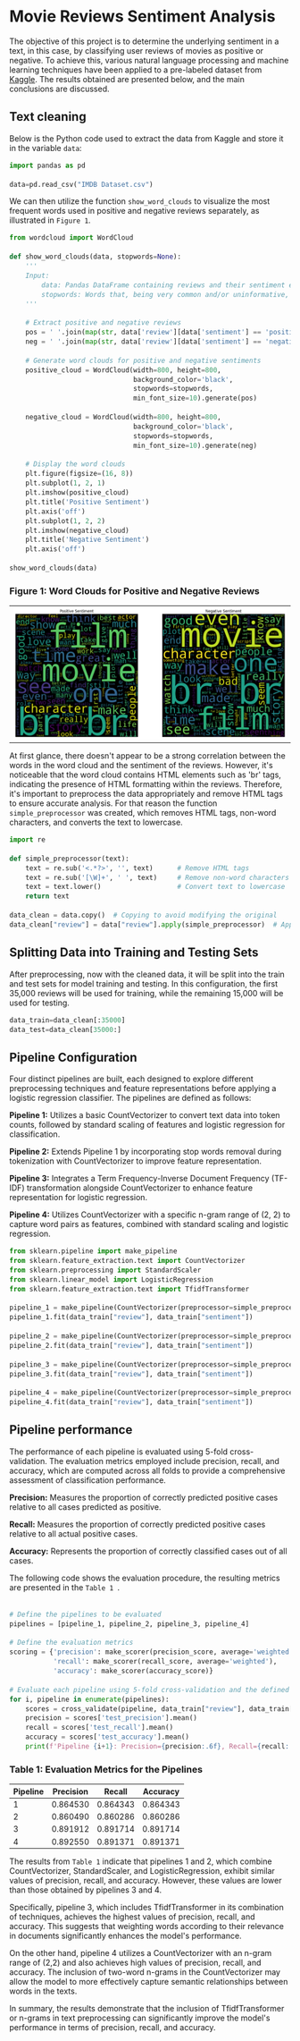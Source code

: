 # Movie Reviews Sentiment Analysis
The objective of this project is to determine the underlying sentiment in a text, in this case, by classifying user reviews of movies as positive or negative. 
To achieve this, various natural language processing and machine learning techniques have been applied to a pre-labeled dataset from <a href="https://www.kaggle.com/datasets/lakshmi25npathi/imdb-dataset-of-50k-movie-reviews/data">Kaggle</a>. 
The results obtained are presented below, and the main conclusions are discussed.

## Text cleaning
Below is the Python code used to extract the data from Kaggle and store it in the variable `data`:

```python
import pandas as pd

data=pd.read_csv("IMDB Dataset.csv")
```
We can then utilize the function `show_word_clouds` to visualize the most frequent words used in positive and negative reviews separately, as illustrated in `Figure 1`.

```python
from wordcloud import WordCloud

def show_word_clouds(data, stopwords=None):
    '''
    Input:
        data: Pandas DataFrame containing reviews and their sentiment evaluation.
        stopwords: Words that, being very common and/or uninformative, will not be considered when generating the word cloud.
    '''
    
    # Extract positive and negative reviews
    pos = ' '.join(map(str, data['review'][data['sentiment'] == 'positive']))
    neg = ' '.join(map(str, data['review'][data['sentiment'] == 'negative']))

    # Generate word clouds for positive and negative sentiments
    positive_cloud = WordCloud(width=800, height=800, 
                               background_color='black', 
                               stopwords=stopwords, 
                               min_font_size=10).generate(pos) 
    
    negative_cloud = WordCloud(width=800, height=800, 
                               background_color='black', 
                               stopwords=stopwords, 
                               min_font_size=10).generate(neg) 

    # Display the word clouds
    plt.figure(figsize=(16, 8))
    plt.subplot(1, 2, 1)
    plt.imshow(positive_cloud)
    plt.title('Positive Sentiment')
    plt.axis('off')
    plt.subplot(1, 2, 2)
    plt.imshow(negative_cloud)
    plt.title('Negative Sentiment')
    plt.axis('off')

show_word_clouds(data)
```
### Figure 1: Word Clouds for Positive and Negative Reviews

<table>
  <tr>
    <td><img src="show_word_clouds.png" alt="Figure 1"></td>
  </tr>
</table>

At first glance, there doesn't appear to be a strong correlation between the words in the word cloud and the sentiment of the reviews. However, it's noticeable that the word cloud contains HTML elements such as 'br' tags, indicating the presence of HTML formatting within the reviews. Therefore, it's important to preprocess the data appropriately and remove HTML tags to ensure accurate analysis. For that reason the function `simple_preprocessor` was created, which removes HTML tags, non-word characters, and converts the text to lowercase. 

```python
import re

def simple_preprocessor(text):
    text = re.sub('<.*?>', '', text)      # Remove HTML tags
    text = re.sub('[\W]+', ' ', text)     # Remove non-word characters
    text = text.lower()                   # Convert text to lowercase
    return text

data_clean = data.copy()  # Copying to avoid modifying the original
data_clean["review"] = data["review"].apply(simple_preprocessor)  # Applying the preprocessing to each row
```
## Splitting Data into Training and Testing Sets

After preprocessing, now with the cleaned data, it will be split into the train and test sets for model training and testing.  In this configuration, the first 35,000 reviews will be used for training, while the remaining 15,000 will be used for testing.

```python
data_train=data_clean[:35000]
data_test=data_clean[35000:]
```
## Pipeline Configuration

Four distinct pipelines are built, each designed to explore different preprocessing techniques and feature representations before applying a logistic regression classifier. The pipelines are defined as follows:

**Pipeline 1:** Utilizes a basic CountVectorizer to convert text data into token counts, followed by standard scaling of features and logistic regression for classification.

**Pipeline 2:** Extends Pipeline 1 by incorporating stop words removal during tokenization with CountVectorizer to improve feature representation.

**Pipeline 3:** Integrates a Term Frequency-Inverse Document Frequency (TF-IDF) transformation alongside CountVectorizer to enhance feature representation for logistic regression.

**Pipeline 4:** Utilizes CountVectorizer with a specific n-gram range of (2, 2) to capture word pairs as features, combined with standard scaling and logistic regression.

```python
from sklearn.pipeline import make_pipeline
from sklearn.feature_extraction.text import CountVectorizer
from sklearn.preprocessing import StandardScaler
from sklearn.linear_model import LogisticRegression
from sklearn.feature_extraction.text import TfidfTransformer

pipeline_1 = make_pipeline(CountVectorizer(preprocessor=simple_preprocessor), StandardScaler(with_mean=False), LogisticRegression())
pipeline_1.fit(data_train["review"], data_train["sentiment"])

pipeline_2 = make_pipeline(CountVectorizer(preprocessor=simple_preprocessor, stop_words=stop_words), StandardScaler(with_mean=False), LogisticRegression())
pipeline_2.fit(data_train["review"], data_train["sentiment"])

pipeline_3 = make_pipeline(CountVectorizer(preprocessor=simple_preprocessor), TfidfTransformer(), LogisticRegression())
pipeline_3.fit(data_train["review"], data_train["sentiment"])

pipeline_4 = make_pipeline(CountVectorizer(preprocessor=simple_preprocessor, ngram_range=(2, 2)), StandardScaler(with_mean=False), LogisticRegression())
pipeline_4.fit(data_train["review"], data_train["sentiment"])
```

## Pipeline performance 

The performance of each pipeline is evaluated using 5-fold cross-validation. The evaluation metrics employed include precision, recall, and accuracy, which are computed across all folds to provide a comprehensive assessment of classification performance.

**Precision:** Measures the proportion of correctly predicted positive cases relative to all cases predicted as positive.

**Recall:** Measures the proportion of correctly predicted positive cases relative to all actual positive cases.

**Accuracy:** Represents the proportion of correctly classified cases out of all cases.

The following code shows the evaluation procedure, the resulting metrics are presented in the  `Table 1 `.

```python

# Define the pipelines to be evaluated
pipelines = [pipeline_1, pipeline_2, pipeline_3, pipeline_4]

# Define the evaluation metrics
scoring = {'precision': make_scorer(precision_score, average='weighted'),
           'recall': make_scorer(recall_score, average='weighted'),
           'accuracy': make_scorer(accuracy_score)}

# Evaluate each pipeline using 5-fold cross-validation and the defined metrics
for i, pipeline in enumerate(pipelines):
    scores = cross_validate(pipeline, data_train["review"], data_train["sentiment"], cv=5, scoring=scoring)
    precision = scores['test_precision'].mean()
    recall = scores['test_recall'].mean()
    accuracy = scores['test_accuracy'].mean()
    print(f'Pipeline {i+1}: Precision={precision:.6f}, Recall={recall:.6f}, Accuracy={accuracy:.6f}')

```
### Table 1:  Evaluation Metrics for the Pipelines

| Pipeline | Precision | Recall | Accuracy |
|----------|-----------|--------|----------|
| 1        | 0.864530  | 0.864343 | 0.864343 |
| 2        | 0.860490  | 0.860286 | 0.860286 |
| 3        | 0.891912  | 0.891714 | 0.891714 |
| 4        | 0.892550  | 0.891371 | 0.891371 |

The results from `Table 1` indicate that pipelines 1 and 2, which combine CountVectorizer, StandardScaler, and LogisticRegression, exhibit similar values of precision, recall, and accuracy. However, these values are lower than those obtained by pipelines 3 and 4.

Specifically, pipeline 3, which includes TfidfTransformer in its combination of techniques, achieves the highest values of precision, recall, and accuracy. This suggests that weighting words according to their relevance in documents significantly enhances the model's performance.

On the other hand, pipeline 4 utilizes a CountVectorizer with an n-gram range of (2,2) and also achieves high values of precision, recall, and accuracy. The inclusion of two-word n-grams in the CountVectorizer may allow the model to more effectively capture semantic relationships between words in the texts.

In summary, the results demonstrate that the inclusion of TfidfTransformer or n-grams in text preprocessing can significantly improve the model's performance in terms of precision, recall, and accuracy.

